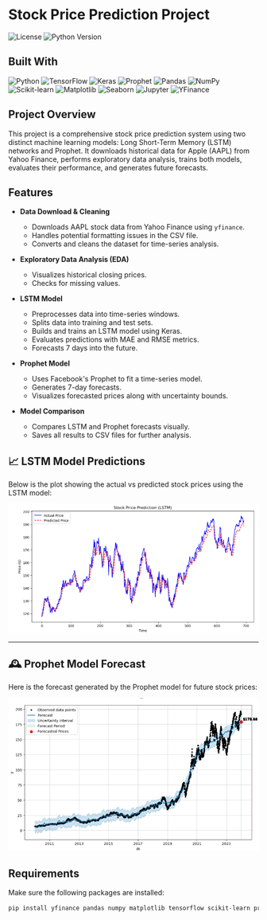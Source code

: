 # Stock Price Prediction Project

![License](https://img.shields.io/github/license/yourusername/yourrepo?style=for-the-badge)
![Python Version](https://img.shields.io/badge/python-3.12-blue?style=for-the-badge&logo=python)

## Built With

![Python](https://img.shields.io/badge/python-3.12-blue?logo=python&logoColor=white&style=for-the-badge)
![TensorFlow](https://img.shields.io/badge/tensorflow-2.x-red?logo=tensorflow&style=for-the-badge)
![Keras](https://img.shields.io/badge/keras-deep%20learning-yellow?logo=TensorFlow&style=for-the-badge)
![Prophet](https://img.shields.io/badge/prophet-forecasting-orange?logo=meta&style=for-the-badge)
![Pandas](https://img.shields.io/badge/pandas-data%20analysis-green?logo=pandas&style=for-the-badge)
![NumPy](https://img.shields.io/badge/numpy-array%20computing-purple?logo=numpy&style=for-the-badge)
![Scikit-learn](https://img.shields.io/badge/scikit--learn-machine%20learning-lightgreen?logo=scikitlearn&style=for-the-badge)
![Matplotlib](https://img.shields.io/badge/matplotlib-visualization-teal?logo=matplotlib&style=for-the-badge)
![Seaborn](https://img.shields.io/badge/seaborn-statistical%20plotting-blueviolet?logo=seaborn&style=for-the-badge)
![Jupyter](https://img.shields.io/badge/jupyter-notebook-yellow?logo=jupyter&style=for-the-badge)
![YFinance](https://img.shields.io/badge/yfinance-stock%20data-indigo?style=for-the-badge)

## Project Overview

This project is a comprehensive stock price prediction system using two distinct machine learning models: Long Short-Term Memory (LSTM) networks and Prophet. It downloads historical data for Apple (AAPL) from Yahoo Finance, performs exploratory data analysis, trains both models, evaluates their performance, and generates future forecasts.

## Features

- **Data Download & Cleaning**

  - Downloads AAPL stock data from Yahoo Finance using `yfinance`.
  - Handles potential formatting issues in the CSV file.
  - Converts and cleans the dataset for time-series analysis.

- **Exploratory Data Analysis (EDA)**

  - Visualizes historical closing prices.
  - Checks for missing values.

- **LSTM Model**

  - Preprocesses data into time-series windows.
  - Splits data into training and test sets.
  - Builds and trains an LSTM model using Keras.
  - Evaluates predictions with MAE and RMSE metrics.
  - Forecasts 7 days into the future.

- **Prophet Model**

  - Uses Facebook's Prophet to fit a time-series model.
  - Generates 7-day forecasts.
  - Visualizes forecasted prices along with uncertainty bounds.

- **Model Comparison**
  - Compares LSTM and Prophet forecasts visually.
  - Saves all results to CSV files for further analysis.

## 📈 LSTM Model Predictions

Below is the plot showing the actual vs predicted stock prices using the LSTM model:

![LSTM Predictions](lstm.png)

---

## 🕰️ Prophet Model Forecast

Here is the forecast generated by the Prophet model for future stock prices:

![Prophet Forecast](prophet.png)

## Requirements

Make sure the following packages are installed:

```bash
pip install yfinance pandas numpy matplotlib tensorflow scikit-learn prophet
```
